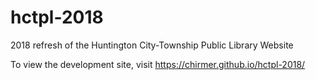 # hctpl-2018
2018 refresh of the Huntington City-Township Public Library Website

To view the development site, visit https://chirmer.github.io/hctpl-2018/
